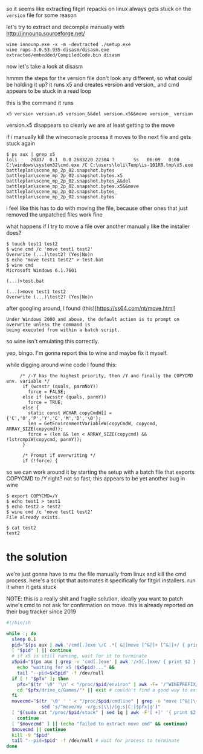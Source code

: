 so it seems like extracting fitgirl repacks on linux always gets stuck on the `version` file for
some reason

let's try to extract and decompile manually with http://innounp.sourceforge.net/

```
wine innounp.exe -x -m -dextracted ./setup.exe
wine rops-3.0.53.935-disasm/disasm.exe extracted/embedded/CompiledCode.bin disasm
```

now let's take a look at disasm

hmmm the steps for the version file don't look any different, so what could be holding it up?
it runs x5 and creates version and version_ and cmd appears to be stuck in a read loop

this is the command it runs

```
x5 version version.x5 version_&&del version.x5&&move version_ version
```

version.x5 disappears so clearly we are at least getting to the move

if i manually kill the wineconsole process it moves to the next file and gets stuck again

```
$ ps aux | grep x5
loli     20337  0.1  0.0 2683220 22384 ?       Ss   06:09   0:00 C:\windows\system32\cmd.exe /C C:\users\loli\Temp\is-101RB.tmp\x5.exe battleplan\scene_mp_2p_02.snapshot.bytes battleplan\scene_mp_2p_02.snapshot.bytes.x5 battleplan\scene_mp_2p_02.snapshot.bytes_&&del battleplan\scene_mp_2p_02.snapshot.bytes.x5&&move battleplan\scene_mp_2p_02.snapshot.bytes_ battleplan\scene_mp_2p_02.snapshot.bytes
```

i feel like this has to do with moving the file, because other ones that just removed the unpatched
files work fine

what happens if I try to move a file over another manually like the installer does?

```
$ touch test1 test2
$ wine cmd /c 'move test1 test2'
Overwrite (...)\test2? (Yes|No)n
$ echo "move test1 test2" > test.bat
$ wine cmd
Microsoft Windows 6.1.7601

(...)>test.bat

(...)>move test1 test2
Overwrite (...)\test2? (Yes|No)n
```

after googling around, I found (this)[https://ss64.com/nt/move.html]

```
Under Windows 2000 and above, the default action is to prompt on overwrite unless the command is
being executed from within a batch script. 
```

so wine isn't emulating this correctly.

yep, bingo. I'm gonna report this to wine and maybe fix it myself.

while digging around wine code I found this:

```
     /* /-Y has the highest priority, then /Y and finally the COPYCMD env. variable */
      if (wcsstr (quals, parmNoY))
        force = FALSE;
      else if (wcsstr (quals, parmY))
        force = TRUE;
      else {
        static const WCHAR copyCmdW[] = {'C','O','P','Y','C','M','D','\0'};
        len = GetEnvironmentVariableW(copyCmdW, copycmd, ARRAY_SIZE(copycmd));
        force = (len && len < ARRAY_SIZE(copycmd) && !lstrcmpiW(copycmd, parmY));
      }

      /* Prompt if overwriting */
      if (!force) {
```

so we can work around it by starting the setup with a batch file that exports COPYCMD to /Y right?
not so fast, this appears to be yet another bug in wine

```
$ export COPYCMD=/Y
$ echo test1 > test1
$ echo test2 > test2
$ wine cmd /c 'move test1 test2'
File already exists.

$ cat test2
test2
```

# the solution

we're just gonna have to mv the file manually from linux and kill the cmd process. here's a script
that automates it specifically for fitgirl installers. run it when it gets stuck

NOTE: this is a really shit and fragile solution, ideally you want to patch wine's cmd to not ask
for confirmation on move. this is already reported on their bug tracker since 2019

```sh
#!/bin/sh

while :; do
  sleep 0.1
  pid="$(ps aux | awk '/cmd[.]exe \/C .*[ &|]move [^&|]+ [^&|]+/ { print $2 }')" || continue
  [ "$pid" ] || continue
  # if x5 is still running, wait for it to terminate
  x5pid="$(ps aux | grep -v 'cmd[.]exe' | awk '/x5[.]exe/ { print $2 }')" && [ "$x5pid" ] &&
    echo "waiting for x5 ($x5pid)..." &&
    tail "--pid=$x5pid" -f /dev/null
  if [ ! "$pfx" ]; then
    pfx="$(tr '\0' '\n' < "/proc/$pid/environ" | awk -F= '/^WINEPREFIX/ { print $2 }')" || continue
    cd "$pfx/drive_c/Games/"* || exit # couldn't find a good way to extract the windows work dir
  fi
  movecmd="$(tr '\0' ' ' < "/proc/$pid/cmdline" | grep -o "move [^&|]\+ [^&|]\+" |
             sed 's/^move/mv -v/g;s|\\|/|g;s|C:|$pfx|g')"
  [ "$(sudo cat "/proc/$pid/stack" | sed 1q | awk -F'[ +]' '{ print $2 }' )" != "pipe_read" ] &&
    continue
  [ "$movecmd" ] || (echo "failed to extract move cmd" && continue)
  $movecmd || continue
  kill -9 "$pid"
  tail "--pid=$pid" -f /dev/null # wait for process to terminate
done
```

